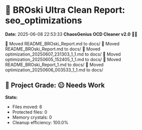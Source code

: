 # 🧹 BROski Ultra Clean Report: seo_optimizations
**Date:** 2025-06-08 22:53:33
**ChaosGenius OCD Cleaner v2.0** 🧠💜

📁 Moved README_BROski_Report.md to docs/
📁 Moved README_BROski_Report.md to docs/
📁 Moved optimization_20250607_231303_1_1.md to docs/
📁 Moved optimization_20250605_152405_1_1.md to docs/
📁 Moved README_BROski_Report_1.md to docs/
📁 Moved optimization_20250606_003533_1_1.md to docs/

## 🧠 Project Grade: 😐 Needs Work
**Stats:**
- Files moved: 6
- Protected files: 0
- Memory crystals: 0
- Cleanup efficiency: 100.0%